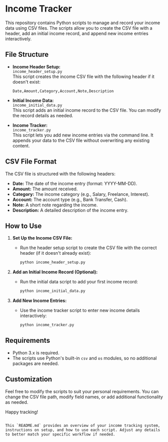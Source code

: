 
# Income Tracker

This repository contains Python scripts to manage and record your income data using CSV files. The scripts allow you to create the CSV file with a header, add an initial income record, and append new income entries interactively.

## File Structure

- **Income Header Setup:**  
  `income_header_setup.py`  
  This script creates the income CSV file with the following header if it doesn't exist:
  ```
  Date,Amount,Category,Account,Note,Description
  ```

- **Initial Income Data:**  
  `income_initial_data.py`  
  This script adds an initial income record to the CSV file. You can modify the record details as needed.

- **Income Tracker:**  
  `income_tracker.py`  
  This script lets you add new income entries via the command line. It appends your data to the CSV file without overwriting any existing content.

## CSV File Format

The CSV file is structured with the following headers:
- **Date:** The date of the income entry (format: YYYY-MM-DD).
- **Amount:** The amount received.
- **Category:** The income category (e.g., Salary, Freelance, Interest).
- **Account:** The account type (e.g., Bank Transfer, Cash).
- **Note:** A short note regarding the income.
- **Description:** A detailed description of the income entry.

## How to Use

1. **Set Up the Income CSV File:**
   - Run the header setup script to create the CSV file with the correct header (if it doesn't already exist):
     ```bash
     python income_header_setup.py
     ```

2. **Add an Initial Income Record (Optional):**
   - Run the initial data script to add your first income record:
     ```bash
     python income_initial_data.py
     ```

3. **Add New Income Entries:**
   - Use the income tracker script to enter new income details interactively:
     ```bash
     python income_tracker.py
     ```

## Requirements

- Python 3.x is required.
- The scripts use Python's built-in `csv` and `os` modules, so no additional packages are needed.

## Customization

Feel free to modify the scripts to suit your personal requirements. You can change the CSV file path, modify field names, or add additional functionality as needed.

Happy tracking!
```

This `README.md` provides an overview of your income tracking system, instructions on setup, and how to use each script. Adjust any details to better match your specific workflow if needed.